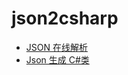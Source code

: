 # json2csharp

- [JSON 在线解析](https://c.runoob.com/front-end/53)
- [Json 生成 C#类](https://atlantisde.github.io/Learning/Web/convert/json2csharp/json2csharp.html)
